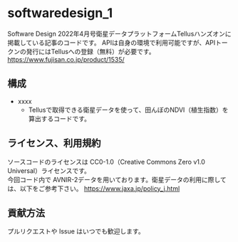 # softwaredesign_1
Software Design 2022年4月号衛星データプラットフォームTellusハンズオンに掲載している記事のコードです。 
APIは自身の環境で利用可能ですが、APIトークンの発行にはTellusへの登録（無料）が必要です。
https://www.fujisan.co.jp/product/1535/

## 構成
- xxxx
  - Tellusで取得できる衛星データを使って、田んぼのNDVI（植生指数）を算出するコードです。


## ライセンス、利用規約
ソースコードのライセンスは CC0-1.0（Creative Commons Zero v1.0 Universal）ライセンスです。  
今回コード内で AVNIR-2データを用いております。衛星データの利用に際しては、以下をご参考下さい。
https://www.jaxa.jp/policy_j.html


## 貢献方法
プルリクエストや Issue はいつでも歓迎します。
